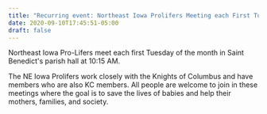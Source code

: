 ```yaml
---
title: "Recurring event: Northeast Iowa Prolifers Meeting each First Tuesday of the Month"
date: 2020-09-10T17:45:51-05:00
draft: false
---
```

Northeast Iowa Pro-Lifers meet each first Tuesday of the month in Saint Benedict's parish hall at 10:15 AM.
<!--more-->
 The NE Iowa Prolifers work closely with the Knights of Columbus and have members who are also KC members. All people are welcome to join in these meetings where the goal is to save the lives of babies and help their mothers, families, and society.